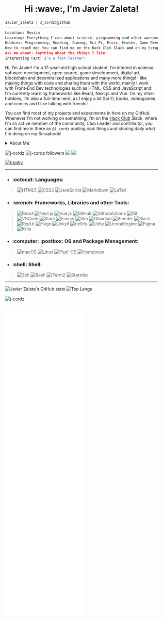 <h1 align="center">Hi :wave:, I'm Javier Zaleta!</h1>

```python
Javier_zaleta | J_cordz@github
--------------------------------
Location: Mexico
Learning: Everything I can about science, programming and other awesome things!
Hobbies: Programming, Reading, Gaming, Sci-Fi, Music, Movies, Game Development, Digital Art.
How to reach me: You can find me on the Hack Club Slack and on my Scrapbook where I post daily what I'm doing!
Ask me about: Anything about the things I like!
Interesting Fact: I'm a fast-learner!
```

Hi, I’m Javier! I’m a 17-year-old high school student, I’m interest in science, software development, open source, game development, digital art, blockchain and decentralized applications and many more things!
I like making things with code and sharing them with the world, mainly I work with Front-End Dev technologies such as HTML, CSS and JavaScript and I’m currently learning frameworks like React, Next.js and Vue. On my other hobbies, I’m also a full-time nerd, as I enjoy a lot Sci-fi, books, videogames and comics and I like talking with friends!

You can find most of my projects and experiments in here on my GitHub. Whenever I'm not working on something, I’m on the [Hack Club](https://hackclub.com/) Slack, where I’m an active member of the community, Club Leader and contributor, you can find me in there as ```@J_cordz``` posting cool things and sharing daily what I'm doing on my Scrapbook! 


<details><summary>About Me:</summary>

Hey, thanks for stopping by! 

</details>





<p align="left"> 
<img src="https://komarev.com/ghpvc/?username=j-cordz&label=Profile%20views&color=DC143C&style=flat" alt="j-cordz" /> 
<img src="https://img.shields.io/github/followers/J-cordz?style=social" alt="j-cordz followers" />       
<a href="https://scrapbook.hackclub.com/J_cordz/"><img src="https://img.shields.io/badge/ ~/Javier Zaleta's Scrapbook-%23EC3750.svg?&style=flat&logo=hack-club&logoColor=white"></a> 
<a href="https://www.polywork.com/j_cordz"><img src="https://img.shields.io/badge/ ~/Javier Zaleta's Polywork-543DE0.svg?&style=flat&logo=polywork&logoColor=white"></a>
</p>
 
[![trophy](https://github-profile-trophy.vercel.app/?username=J-cordz&column=8&theme=gruvbox&no-frame=true)](https://github.com/ryo-ma/github-profile-trophy)
  
----
- <h3 align="left">:octocat: Languages:</h3>

> ![HTML5](https://img.shields.io/badge/HTML5-E34F26.svg?&style=for-the-badge&logo=html5&logoColor=white)
> ![CSS3](https://img.shields.io/badge/CSS3-1572B6.svg?&style=for-the-badge&logo=css3&logoColor=white)
> ![JavaScript](https://img.shields.io/badge/JAVASCRIPT-F7DF1E.svg?&style=for-the-badge&logo=javascript&logoColor=323330)
> ![Markdown](https://img.shields.io/badge/Markdown-000000.svg?style=for-the-badge&logo=markdown&logoColor=white)
> ![LaTeX](https://img.shields.io/badge/LaTeX-008080.svg?style=for-the-badge&logo=latex&logoColor=white)

- <h3 align="left">:wrench: Frameworks, Libraries and other Tools:</h3>

> ![React](https://img.shields.io/badge/React-61DAFB.svg?style=for-the-badge&logo=react&logoColor=white)
> ![Next.js](https://img.shields.io/badge/Next.js-000000.svg?style=for-the-badge&logo=next.js&logoColor=white)
> ![Vue.js](https://img.shields.io/badge/Vue.js-4FC08D.svg?style=for-the-badge&logo=vue.js&logoColor=white)
> ![GitHub](https://img.shields.io/badge/GITHUB-121011.svg?&style=for-the-badge&logo=github&logoColor=white)
> ![GithubActions](https://img.shields.io/badge/GITHUB%20ACTIONS-121011.svg?&style=for-the-badge&logo=github-actions&logoColor=white)
> ![Git](https://img.shields.io/badge/GIT-F05032.svg?&style=for-the-badge&logo=git&logoColor=white)
> ![VSCode](https://img.shields.io/badge/vscode-007ACC.svg?style=for-the-badge&logo=visualstudiocode&logoColor=white)
> ![Atom](https://img.shields.io/badge/Atom-7CFC00.svg?style=for-the-badge&logo=atom&logoColor=black)
> ![Emacs](https://img.shields.io/badge/Emacs-7F5AB6.svg?style=for-the-badge&logo=gnuemacs&logoColor=white)
> ![Vim](https://img.shields.io/badge/Vim-019733.svg?style=for-the-badge&logo=vim&logoColor=white)
> ![Obsidian](https://img.shields.io/badge/Obsidian-483699.svg?style=for-the-badge&logo=obsidian&logoColor=white)
> ![Blender](https://img.shields.io/badge/blender-F5792A.svg?style=for-the-badge&logo=blender&logoColor=white)
> ![Slack](https://img.shields.io/badge/slack-4A154B.svg?style=for-the-badge&logo=slack&logoColor=white)
> ![Repl.it](https://img.shields.io/badge/Repl.it-667881.svg?style=for-the-badge&logo=replit&logoColor=black)
> ![Hugo](https://img.shields.io/badge/hugo-663399.svg?style=for-the-badge&logo=hugo&logoColor=white)
> ![Jekyll](https://img.shields.io/badge/Jekyll-CC0000.svg?style=for-the-badge&logo=jekyll&logoColor=white)
> ![netlify](https://img.shields.io/badge/netlify-00C7B7.svg?style=for-the-badge&logo=netlify&logoColor=black)
> ![Unity](https://img.shields.io/badge/Unity-000000.svg?style=for-the-badge&logo=unity&logoColor=white)
> ![UnrealEngine](https://img.shields.io/badge/Unreal%20Engine-0E1128.svg?style=for-the-badge&logo=unrealengine&logoColor=white)
> ![Figma](https://img.shields.io/badge/Figma-F24E1E.svg?style=for-the-badge&logo=figma&logoColor=black)
> ![Krita](https://img.shields.io/badge/krita-3BABFF.svg?style=for-the-badge&logo=krita&logoColor=white)

- <h3 align="left">:computer: :postbox: OS and Package Management:</h3>

> ![macOS](https://img.shields.io/badge/macOS-000000?style=for-the-badge&logo=macos&logoColor=white)
> ![Linux](https://img.shields.io/badge/LINUX-FCC624?style=for-the-badge&logo=linux&logoColor=black)
> ![Pop!-OS](https://img.shields.io/badge/Pop!_OS-48B9C7?style=for-the-badge&logo=popos&logoColor=white)
> ![Homebrew](https://img.shields.io/badge/Homebrew-FBB040.svg?style=for-the-badge&logo=homebrew&logoColor=black)

- <h3 align="left">:shell: Shell:</h3>

> ![Zsh](https://img.shields.io/badge/Zsh-4EAA25.svg?&style=for-the-badge&logo=gnubash&logoColor=white)
> ![Bash](https://img.shields.io/badge/Bash-4EAA25.svg?&style=for-the-badge&logo=gnubash&logoColor=white)
> ![iTerm2](https://img.shields.io/badge/iTerm2-000000.svg?&style=for-the-badge&logo=iTerm2&logoColor=white)
> ![Starship](https://img.shields.io/badge/starship-DD0B78.svg?&style=for-the-badge&logo=starship&logoColor=white)

----
![Javier Zaleta's GitHub stats](https://github-readme-stats.vercel.app/api?username=j-cordz&show_icons=true&count_private=true&include_all_commits=true&theme=tokyonight)
![Top Langs](https://github-readme-stats.vercel.app/api/top-langs/?username=j-cordz&layout=compact&theme=tokyonight)

<p><img align="center" src="https://github-readme-streak-stats.herokuapp.com/?user=j-cordz&theme=dark" alt="j-cordz" /></p>

![Metrics](github-metrics.svg)
